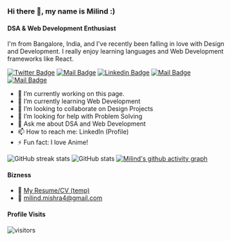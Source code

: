 ### Hi there 👋, my name is Milind :)

#### DSA & Web Development Enthusiast

I'm from Bangalore, India, and I've recently been falling in love with Design and Development. I really enjoy learning languages and Web Development frameworks like React.

[![Twitter Badge](https://img.shields.io/badge/-@dryruncatch-1ca0f1?style=flat&labelColor=1ca0f1&logo=twitter&logoColor=white&link=https://twitter.com/dryruncatch)](https://twitter.com/dryruncatch) [![Mail Badge](https://img.shields.io/badge/-MilindMishra-e74c3c?style=flat&labelColor=e74c3c&logo=youtube&logoColor=white)](https://www.youtube.com/channel/UCMG4BahZvx70a8fsRcczVpA) [![Linkedin Badge](https://img.shields.io/badge/-Milind-0e76a8?style=flat&labelColor=0e76a8&logo=linkedin&logoColor=white)](https://www.linkedin.com/in/milind--mishra/) [![Mail Badge](https://img.shields.io/badge/-@that_beautifuldream-e84393?style=flat&labelColor=e84393&logo=instagram&logoColor=white)](https://instagram.com/that_beautifuldream) [![Mail Badge](https://img.shields.io/badge/-milind.mishra4-c0392b?style=flat&labelColor=c0392b&logo=gmail&logoColor=white)](mailto:milind.mishra4@gmail.com)

- 🔭 I’m currently working on this page.
- 🌱 I’m currently learning Web Development
- 👯 I’m looking to collaborate on Design Projects
- 🤔 I’m looking for help with Problem Solving
- 💬 Ask me about DSA and Web Development
- 📫 How to reach me: LinkedIn (Profile)
- ⚡ Fun fact: I love Anime!

![GitHub streak stats](https://github-readme-streak-stats.herokuapp.com/?user=thatbeautifuldream&count_private=true&theme=tokyonight&hide=contribs,prs)
![GitHub stats](https://github-readme-stats.vercel.app/api?username=thatbeautifuldream&show_icons=true&count_private=true&theme=tokyonight&hide=contribs,prs)
[![Milind's github activity graph](https://activity-graph.herokuapp.com/graph?username=thatbeautifuldream&theme=github)](https://github.com/thatbeautifuldream/github-readme-activity-graph)

#### Bizness

- :paperclip: [My Resume/CV (temp)](https://github.com/thatbeautifuldream/thatbeautifuldream/blob/main/Milind_s_Resume.pdf)
- :email: milind.mishra4@gmail.com

#### Profile Visits

![visitors](https://visitor-badge.glitch.me/badge?page_id=thatbeautifuldream)
